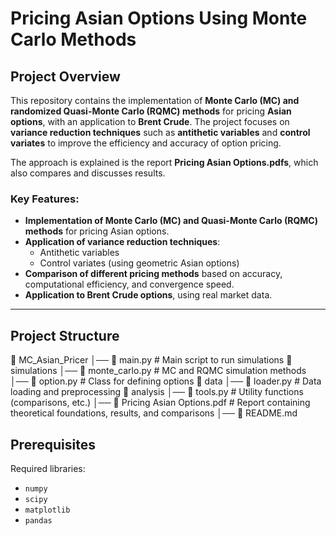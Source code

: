 # Pricing Asian Options Using Monte Carlo Methods

## Project Overview

This repository contains the implementation of **Monte Carlo (MC) and randomized Quasi-Monte Carlo (RQMC) methods** for pricing **Asian options**, with an application to **Brent Crude**. The project focuses on **variance reduction techniques** such as **antithetic variables** and **control variates** to improve the efficiency and accuracy of option pricing.

The approach is explained is the report **Pricing Asian Options.pdfs**, which also compares and discusses results.

### Key Features:
- **Implementation of Monte Carlo (MC) and Quasi-Monte Carlo (RQMC) methods** for pricing Asian options.
- **Application of variance reduction techniques**: 
  - Antithetic variables
  - Control variates (using geometric Asian options)
- **Comparison of different pricing methods** based on accuracy, computational efficiency, and convergence speed.
- **Application to Brent Crude options**, using real market data.

---

## Project Structure

📁 MC_Asian_Pricer
│── 📜 main.py                    # Main script to run simulations
📁 simulations
    │── 📜 monte_carlo.py         # MC and RQMC simulation methods
    │── 📜 option.py              # Class for defining options
📁 data
    │── 📜 loader.py              # Data loading and preprocessing
📁 analysis
    │── 📜 tools.py               # Utility functions (comparisons, etc.)
│── 📄 Pricing Asian Options.pdf  # Report containing theoretical foundations, results, and comparisons
│── 📄 README.md

## Prerequisites

Required libraries:
- `numpy`
- `scipy`
- `matplotlib`
- `pandas`
